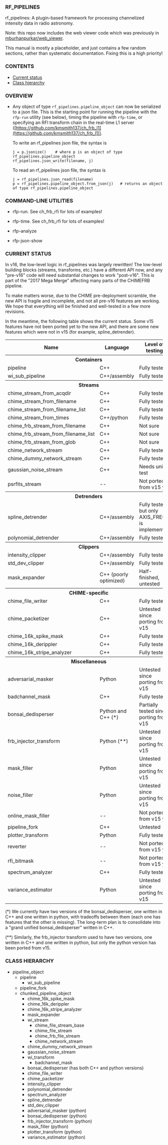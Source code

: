 ### RF_PIPELINES

rf_pipelines: A plugin-based framework for processing channelized intensity data in radio astronomy.

Note: this repo now includes the web viewer code which was previously
in [mburhanpurkar/web_viewer](https://github.com/mburhanpurkar/web_viewer).

This manual is mostly a placeholder, and just contains a few random sections,
rather than systematic documentation.  Fixing this is a high priority!

### CONTENTS

  - [Current status](#user-content-current-status)
  - [Class hierarchy](#user-content-class-hierarchy)


### OVERVIEW

  - Any object of type `rf_pipelines.pipeline_object` can now be serialized to a json file.
    This is the starting point for running the pipeline with the `rfp-run` utility (see below),
    timing the pipeline with `rfp-time`, or specifying an RFI transform chain in the real-time
    L1 server ([https://github.com/kmsmith137/ch_frb_l1](https://github.com/kmsmith137/ch_frb_l1)).

    To write an rf_pipelines json file, the syntax is
    ```
    j = p.jsonize()    # where p is an object of type rf_pipelines.pipeline_object
    rf_pipelines.json_write(filename, j)
    ```
    To read an rf_pipelines json file, the syntax is
    ```
    j = rf_pipelines.json_read(filename)
    p = rf_pipelines.pipeline_object.from_json(j)   # returns an object of type rf_pipelines.pipeline_object
    ```

<a name="command-line-utilities"></a>
### COMMAND-LINE UTILITIES

- rfp-run.  See ch_frb_rfi for lots of examples!

- rfp-time.  See ch_frb_rfi for lots of examples!

- rfp-analyze

- rfp-json-show

<a name="current-status"></a>
### CURRENT STATUS

In v16, the low-level logic in rf_pipelines was largely rewritten!  The
low-level building blocks (streams, transforms, etc.) have a different API now,
and any "pre-v16" code will need substantial changes to work "post-v16".
This is part of the "2017 Mega Merge" affecting many parts of the CHIMEFRB pipeline.

To make matters worse, due to the CHIME pre-deployment scramble, the new API
is fragile and incomplete, and not all pre-v16 features are working.  We hope
that everything will be finished and well-tested in a few more revisions.

In the meantime, the following table shows the current status.  Some v15
features have not been ported yet to the new API, and there are some new
features which were not in v15 (for example, spline_detrender).

<table>
  <tr><th>Name</th> <th>Language</th> <th>Level of testing</th></tr>
  <tr> <th colspan="3" align="center">Containers</td> </tr>  
  <tr> <td>pipeline</td> <td>C++</td> <td>Fully tested</td> </tr>
  <tr> <td>wi_sub_pipeline</td> <td>C++/assembly</td> <td>Fully tested</td> </tr>
  <tr> <th colspan="3" align="center">Streams</td> </tr>
  <tr> <td>chime_stream_from_acqdir</td> <td>C++</td> <td>Fully tested</td>
  <tr> <td>chime_stream_from_filename</td> <td>C++</td> <td>Fully tested</td>
  <tr> <td>chime_stream_from_filename_list</td> <td>C++</td> <td>Fully tested</td>
  <tr> <td>chime_stream_from_times</td> <td>C++/python</td> <td>Fully tested</td>
  <tr> <td>chime_frb_stream_from_filename</td> <td>C++</td> <td>Not sure</td>
  <tr> <td>chime_frb_stream_from_filename_list</td> <td>C++</td> <td>Not sure</td>
  <tr> <td>chime_frb_stream_from_glob</td> <td>C++</td> <td>Not sure</td>
  <tr> <td>chime_network_stream</td> <td>C++</td> <td>Fully tested</td>
  <tr> <td>chime_dummy_network_stream</td> <td>C++</td> <td>Fully tested</td>
  <tr> <td>gaussian_noise_stream</td> <td>C++</td> <td>Needs unit test</td>
  <tr> <td>psrfits_stream</td> <td> -- </td> <td>Not ported from v15 yet</td>
  <tr> <th colspan="3" align="center">Detrenders</td> </tr>
  <tr> <td>spline_detrender</td> <td>C++/assembly</td> <td>Fully tested, but only AXIS_FREQ is implemented</td>
  <tr> <td>polynomial_detrender</td> <td>C++/assembly</td> <td>Fully tested</td>
  <tr> <th colspan="3" align="center">Clippers</td> </tr>
  <tr> <td>intensity_clipper</td> <td>C++/assembly</td> <td>Fully tested</td>
  <tr> <td>std_dev_clipper</td> <td>C++/assembly</td> <td>Fully tested</td>
  <tr> <td>mask_expander</td> <td>C++ (poorly optimized)</td> <td>Half-finished, untested</td>
  <tr> <th colspan="3" align="center">CHIME-specific</td> </tr>
  <tr> <td>chime_file_writer</td> <td>C++</td> <td>Fully tested</td>
  <tr> <td>chime_packetizer</td> <td>C++</td> <td>Untested since porting from v15</td>
  <tr> <td>chime_16k_spike_mask</td> <td>C++</td> <td>Fully tested</td>
  <tr> <td>chime_16k_derippler</td> <td>C++</td> <td>Fully tested</td>
  <tr> <td>chime_16k_stripe_analyzer</td> <td>C++</td> <td>Fully tested</td>
  <tr> <th colspan="3" align="center">Miscellaneous</td> </tr>
  <tr> <td>adversarial_masker</td> <td>Python</td> <td>Untested since porting from v15</td>
  <tr> <td>badchannel_mask</td> <td>C++</td> <td>Fully tested</td>
  <tr> <td>bonsai_dedisperser</td> <td>Python and C++ (*)</td> <td>Partially tested since porting from v15</td>
  <tr> <td>frb_injector_transform</td> <td>Python (**)</td> <td>Untested since porting from v15</td>
  <tr> <td>mask_filler</td> <td>Python</td> <td>Untested since porting from v15</td>
  <tr> <td>noise_filler</td> <td>Python</td> <td>Untested since porting from v15</td>
  <tr> <td>online_mask_filler</td> <td> -- </td> <td>Not ported from v15 yet</td>
  <tr> <td>pipeline_fork</td> <td>C++</td> <td>Untested</td>
  <tr> <td>plotter_transform</td> <td>Python</td> <td>Fully tested</td>
  <tr> <td>reverter</td> <td> -- </td> <td>Not ported from v15 yet</td>
  <tr> <td>rfi_bitmask</td> <td> -- </td> <td>Not ported from v15 yet</td>
  <tr> <td>spectrum_analyzer</td> <td>C++</td> <td>Fully tested</td>
  <tr> <td>variance_estimator</td> <td>Python</td> <td>Untested since porting from v15</td>
</table>

(*) We currently have two versions of the bonsai_dedisperser, one written in C++ and one written in python,
    with tradeoffs between them (each one has features that the other is missing).  The long-term plan is
    to consolidate into a "grand unified bonsai_dedisperser" written in C++.

(**) Similarly, the frb_injector transform used to have two versions, one written in C++ and one written in python,
     but only the python version has been ported from v15.

<a name="class-hierarchy"></a>
### CLASS HIERARCHY

- pipeline_object
  - pipeline
     - wi_sub_pipeline
  - pipeline_fork
  - chunked_pipeline_object
      - chime_16k_spike_mask
      - chime_16k_derippler
      - chime_16k_stripe_analyzer
      - mask_expander
      - wi_stream
          - chime_file_stream_base
	      - chime_file_stream
	      - chime_frb_file_stream
          - chime_network_stream
	  - chime_dummy_network_stream
	  - gaussian_noise_stream
      - wi_transform
          - badchannel_mask
	  - bonsai_dedisperser (has both C++ and python versions)
	  - chime_file_writer
	  - chime_packetizer
	  - intensity_clipper
	  - polynomial_detrender
	  - spectrum_analyzer
	  - spline_detrender
	  - std_dev_clipper
	  - adversarial_masker (python)
	  - bonsai_dedisperser (python)
	  - frb_injector_transform (python)
	  - mask_filler (python)
	  - plotter_transform (python)
	  - variance_estimator (python)

